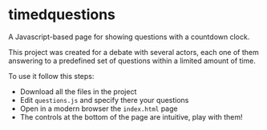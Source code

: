 # timedquestions
A Javascript-based page for showing questions with a countdown clock.

This project was created for a debate with several actors, each one of them answering to a predefined set of questions within a limited amount of time.

To use it follow this steps:

* Download all the files in the project
* Edit `questions.js` and specify there your questions
* Open in a modern browser the `index.html` page
* The controls at the bottom of the page are intuitive, play with them!
